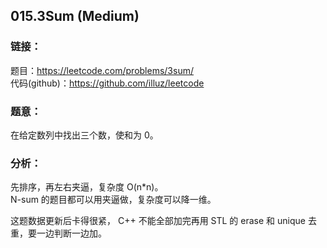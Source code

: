 ## 015.3Sum (Medium)

### **链接**：
题目：https://leetcode.com/problems/3sum/  
代码(github)：https://github.com/illuz/leetcode

### **题意**：
在给定数列中找出三个数，使和为 0。

### **分析**：
先排序，再左右夹逼，复杂度 O(n*n)。  
N-sum 的题目都可以用夹逼做，复杂度可以降一维。  

这题数据更新后卡得很紧， C++ 不能全部加完再用 STL 的 erase 和 unique 去重，要一边判断一边加。

